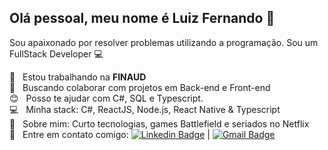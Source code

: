 ## Olá pessoal, meu nome é Luiz Fernando 👋
Sou apaixonado por resolver problemas utilizando a programação.
Sou um FullStack Developer :computer:

 :rocket:  &nbsp; Estou trabalhando na **FINAUD**
 <br/> :purple_heart: &nbsp; Buscando colaborar com projetos em Back-end e Front-end
 <br/> :blush: &nbsp; Posso te ajudar com C#, SQL e Typescript.
 <br/> :computer: &nbsp; Minha stack: C#, ReactJS, Node.js, React Native & Typescript
 <br/> 💬  &nbsp; Sobre mim: Curto tecnologias, games Battlefield e seriados no Netflix
 <br/> :email: &nbsp; Entre em contato comigo: [![Linkedin Badge](https://img.shields.io/badge/-LuizAzevedo-blue?style=flat-square&logo=Linkedin&logoColor=white&link=https://www.linkedin.com/in/luiz-fernando-de-abreu-azevedo-09250574/)](https://www.linkedin.com/in/luiz-fernando-de-abreu-azevedo-09250574/) 
| 
[![Gmail Badge](https://img.shields.io/badge/-lfaazevedo@gmail.com-c14438?style=flat-square&logo=Gmail&logoColor=white&link=mailto:lfaazevedo@gmail.com)](mailto:lfaazevedo@gmail.com)
